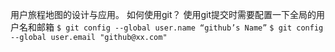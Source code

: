 用户旅程地图的设计与应用。
如何使用git？
使用git提交时需要配置一下全局的用户名和邮箱
`$ git config --global user.name “github’s Name”`
`$ git config --global user.email "github@xx.com"`

